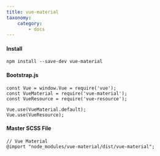 ```yaml
---
title: vue-material
taxonomy:
    category:
        - docs
---
```


#### Install

```
npm install --save-dev vue-material
```


#### Bootstrap.js
```
const Vue = window.Vue = require('vue');
const VueMaterial = require('vue-material');
const VueResource = require('vue-resource');

Vue.use(VueMaterial.default);
Vue.use(VueResource);
```

#### Master SCSS File
```
// Vue Material
@import "node_modules/vue-material/dist/vue-material";
```
